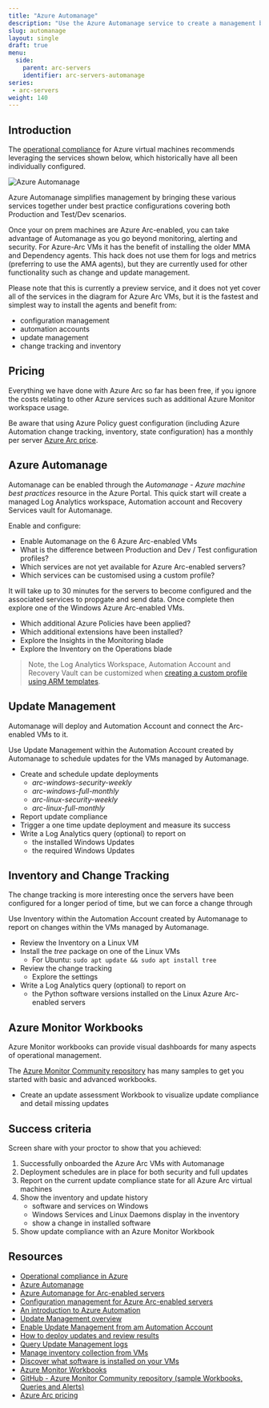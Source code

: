 ```yaml
---
title: "Azure Automanage"
description: "Use the Azure Automanage service to create a management baseline for the connected machines, enabling update management and inventory. Or use the services individually."
slug: automanage
layout: single
draft: true
menu:
  side:
    parent: arc-servers
    identifier: arc-servers-automanage
series:
 - arc-servers
weight: 140
---
```


## Introduction

The [operational compliance](https://docs.microsoft.com/azure/cloud-adoption-framework/manage/azure-management-guide/operational-compliance) for Azure virtual machines recommends leveraging the services shown below, which historically have all been individually configured.

![Azure Automanage](/arc/servers/images/azureAutomanage.png)

Azure Automanage simplifies management by bringing these various services together under best practice configurations covering both Production and Test/Dev scenarios.

Once your on prem machines are Azure Arc-enabled, you can take advantage of Automanage as you go beyond monitoring, alerting and security. For Azure-Arc VMs it has the benefit of installing the older MMA and Dependency agents. This hack does not use them for logs and metrics (preferring to use the AMA agents), but they are currently used for other functionality such as change and update management.

Please note that this is currently a preview service, and it does not yet cover all of the services in the diagram for Azure Arc VMs, but it is the fastest and simplest way to install the agents and benefit from:

* configuration management
* automation accounts
* update management
* change tracking and inventory

## Pricing

Everything we have done with Azure Arc so far has been free, if you ignore the costs relating to other Azure services such as additional Azure Monitor workspace usage.

Be aware that using Azure Policy guest configuration (including Azure Automation change tracking, inventory, state configuration) has a monthly per server [Azure Arc price](https://azure.microsoft.com/pricing/details/azure-arc/).

## Azure Automanage

Automanage can be enabled through the *Automanage - Azure machine best practices* resource in the Azure Portal. This quick start will create a managed Log Analytics workspace, Automation account and Recovery Services vault for Automanage.

Enable and configure:

* Enable Automanage on the 6 Azure Arc-enabled VMs
* What is the difference between Production and Dev / Test configuration profiles?
* Which services are not yet available for Azure Arc-enabled servers?
* Which services can be customised using a custom profile?

It will take up to 30 minutes for the servers to become configured and the associated services to propgate and send data. Once complete then explore one of the Windows Azure Arc-enabled VMs.

* Which additional Azure Policies have been applied?
* Which additional extensions have been installed?
* Explore the Insights in the Monitoring blade
* Explore the Inventory on the Operations blade

> Note, the Log Analytics Workspace, Automation Account and Recovery Vault can be customized when [creating a custom profile using ARM templates](https://docs.microsoft.com/en-us/azure/automanage/virtual-machines-custom-profile#create-a-custom-profile-using-azure-resource-manager-templates).

## Update Management

Automanage will deploy and Automation Account and connect the Arc-enabled VMs to it.

Use Update Management within the Automation Account created by Automanage to schedule updates for the VMs managed by Automanage.

* Create and schedule update deployments
  * _arc-windows-security-weekly_
  * _arc-windows-full-monthly_
  * _arc-linux-security-weekly_
  * _arc-linux-full-monthly_
* Report update compliance
* Trigger a one time update deployment and measure its success
* Write a Log Analytics query (optional) to report on
  * the installed Windows Updates
  * the required Windows Updates

## Inventory and Change Tracking

The change tracking is more interesting once the servers have been configured for a longer period of time, but we can force a change through

Use Inventory within the Automation Account created by Automanage to report on changes within the VMs managed by Automanage.

* Review the Inventory on a Linux VM
* Install the _tree_ package on one of the Linux VMs
  * For Ubuntu: `sudo apt update && sudo apt install tree`
* Review the change tracking
  * Explore the settings
* Write a Log Analytics query (optional) to report on
  * the Python software versions installed on the Linux Azure Arc-enabled servers

## Azure Monitor Workbooks

Azure Monitor workbooks can provide visual dashboards for many aspects of operational management.

The [Azure Monitor Community repository](https://github.com/microsoft/AzureMonitorCommunity) has many samples to get you started with basic and advanced workbooks.

* Create an update assessment Workbook to visualize update compliance and detail missing updates

## Success criteria

Screen share with your proctor to show that you achieved:

1. Successfully onboarded the Azure Arc VMs with Automanage
1. Deployment schedules are in place for both security and full updates
1. Report on the current update compliance state for all Azure Arc virtual machines
1. Show the inventory and update history
    * software and services on Windows
    * Windows Services and Linux Daemons display in the inventory
    * show a change in installed software
1. Show update compliance with an Azure Monitor Workbook

## Resources

* [Operational compliance in Azure](https://docs.microsoft.com/azure/cloud-adoption-framework/manage/azure-management-guide/operational-compliance)
* [Azure Automanage](https://docs.microsoft.com/azure/automanage/automanage-virtual-machines)
* [Azure Automanage for Arc-enabled servers](https://docs.microsoft.com/azure/automanage/automanage-arc)
* [Configuration management for Azure Arc-enabled servers](https://docs.microsoft.com/azure/architecture/hybrid/azure-arc-hybrid-config)
* [An introduction to Azure Automation](https://docs.microsoft.com/azure/automation/automation-intro)
* [Update Management overview](https://docs.microsoft.com/azure/automation/update-management/overview)
* [Enable Update Management from am Automation Account](https://docs.microsoft.com/azure/automation/update-management/enable-from-automation-account)
* [How to deploy updates and review results](https://docs.microsoft.com/azure/automation/update-management/deploy-updates)
* [Query Update Management logs](https://docs.microsoft.com/azure/automation/update-management/query-logs)
* [Manage inventory collection from VMs](https://docs.microsoft.com/azure/automation/change-tracking/manage-inventory-vms)
* [Discover what software is installed on your VMs](https://docs.microsoft.com/azure/automation/automation-tutorial-installed-software)
* [Azure Monitor Workbooks](https://docs.microsoft.com/azure/azure-monitor/visualize/workbooks-overview)
* [GitHub - Azure Monitor Community repository (sample Workbooks, Queries and Alerts)](https://github.com/microsoft/AzureMonitorCommunity)
* [Azure Arc pricing](https://azure.microsoft.com/pricing/details/azure-arc/)
